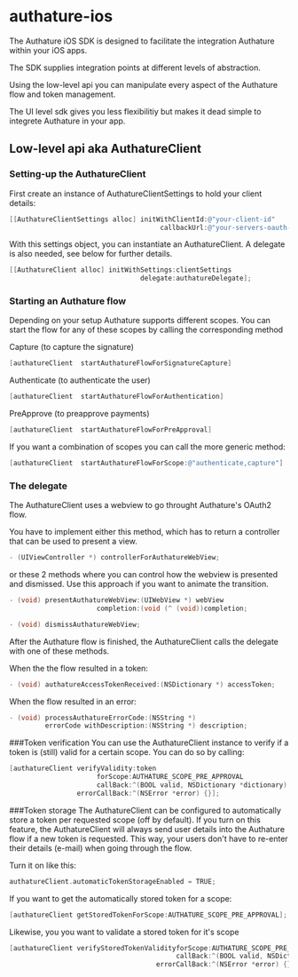 # authature-ios

The Authature iOS SDK is designed to facilitate the integration Authature within your iOS apps.


The SDK supplies integration points at different levels of abstraction.

Using the low-level api you can manipulate every aspect of the Authature flow and token management.

The UI level sdk gives you less flexibilitiy but makes it dead simple to integrete Authature in your app.

## Low-level api aka AuthatureClient
### Setting-up the AuthatureClient


First create an instance of AuthatureClientSettings to hold your client details:

```objective-c
[[AuthatureClientSettings alloc] initWithClientId:@"your-client-id"
                                      callbackUrl:@"your-servers-oauth-callback-url"];
```

With this settings object, you can instantiate an AuthatureClient. A delegate is also needed, see below for further details.

```objective-c
[[AuthatureClient alloc] initWithSettings:clientSettings
                                 delegate:authatureDelegate];
```

### Starting an Authature flow

Depending on your setup Authature supports different scopes.
You can start the flow for any of these scopes by calling the corresponding method

Capture (to capture the signature)
```objective-c
[authatureClient  startAuthatureFlowForSignatureCapture]
```

Authenticate (to authenticate the user)
```objective-c
[authatureClient  startAuthatureFlowForAuthentication]
```

PreApprove (to preapprove payments)
```objective-c
[authatureClient  startAuthatureFlowForPreApproval]
```

If you want a combination of scopes you can call the more generic method:
```objective-c
[authatureClient  startAuthatureFlowForScope:@"authenticate,capture"]
```

### The delegate

The AuthatureClient uses a webview to go throught Authature's OAuth2 flow.

You have to implement either this method, which has to return a controller that can be used to present a view.

```objective-c
- (UIViewController *) controllerForAuthatureWebView;
```

or these 2 methods where you can control how the webview is presented and dismissed.
Use this approach if you want to animate the transition.

```objective-c
- (void) presentAuthatureWebView:(UIWebView *) webView
                      completion:(void (^ (void))completion;

- (void) dismissAuthatureWebView;
```

After the Authature flow is finished, the AuthatureClient calls the delegate with one of these methods.

When the the flow resulted in a token:

```objective-c
- (void) authatureAccessTokenReceived:(NSDictionary *) accessToken;
```

When the flow resulted in an error:

```objective-c
- (void) processAuthatureErrorCode:(NSString *)
         errorCode withDescription:(NSString *) description;
```

###Token verification
You can use the AuthatureClient instance to verify if a token is (still) valid for a certain scope.
You can do so by calling:

```objective-c
[authatureClient verifyValidity:token
                      forScope:AUTHATURE_SCOPE_PRE_APPROVAL
                      callBack:^(BOOL valid, NSDictionary *dictionary) {}
                 errorCallBack:^(NSError *error) {}];
```

###Token storage
The AuthatureClient can be configured to automatically store a token per requested scope (off by default).
If you turn on this feature, the AuthatureClient will always send user details into the Authature flow if a new token is requested. This way, your users don't have to re-enter their details (e-mail) when going through the flow.

Turn it on like this:
```objective-c
authatureClient.automaticTokenStorageEnabled = TRUE;
```

If you want to get the automatically stored token for a scope:
```objective-c
[authatureClient getStoredTokenForScope:AUTHATURE_SCOPE_PRE_APPROVAL];
```

Likewise, you you want to validate a stored token for it's scope

```objective-c
[authatureClient verifyStoredTokenValidityforScope:AUTHATURE_SCOPE_PRE_APPROVAL
                                          callBack:^(BOOL valid, NSDictionary *dictionary) {}
                                     errorCallBack:^(NSError *error) {}];
```
